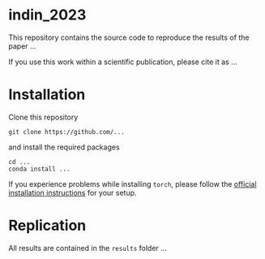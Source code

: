 # indin_2023

This repository contains the source code to reproduce the results of the paper ...

If you use this work within a scientific publication, please cite it as ...

# Installation

Clone this repository

`git clone https://github.com/...`

and install the required packages

```
cd ...
conda install ...
```

If you experience problems while installing `torch`, please follow the [official installation instructions](https://pytorch.org/get-started/locally/) for your setup.

# Replication

All results are contained in the `results` folder ...
